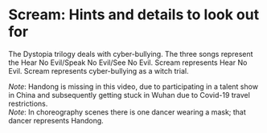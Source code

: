 # Scream: Hints and details to look out for

The Dystopia trilogy deals with cyber-bullying. The three songs represent the Hear No Evil/Speak No Evil/See No Evil.
Scream represents Hear No Evil. Scream represents cyber-bullying as a witch trial.

*Note*: Handong is missing in this video, due to participating in a talent show in China and subsequently getting stuck in Wuhan due to Covid-19 travel restrictions.  
*Note*: In choreography scenes there is one dancer wearing a mask; that dancer represents Handong.
